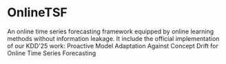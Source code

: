# OnlineTSF
An online time series forecasting framework equipped by online learning methods without information leakage. It include the official implementation of our KDD'25 work: Proactive Model Adaptation Against Concept Drift for Online Time Series Forecasting
